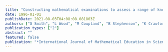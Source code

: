 ```yaml
---
title: "Constructing mathematical examinations to assess a range of knowledge and skills"
date: 1996-01-01
publishDate: 2021-08-03T04:08:08.081803Z
authors: ["G Smith", "L Wood", "M Coupland", "B Stephenson", "K Crawford", "G Ball"]
publication_types: ["2"]
abstract: ""
featured: false
publication: "*International Journal of Mathematical Education in Science and Technology 27 …*"
---
```


